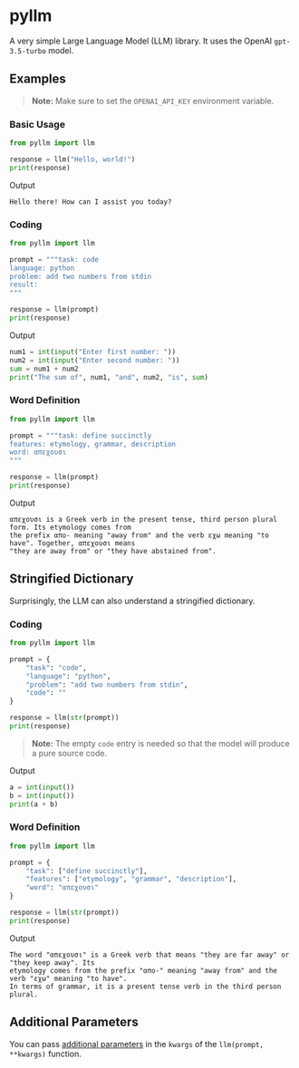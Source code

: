 # pyllm

A very simple Large Language Model (LLM) library. It uses the OpenAI `gpt-3.5-turbo` model.

## Examples

> **Note:** Make sure to set the `OPENAI_API_KEY` environment variable.

### Basic Usage

```python
from pyllm import llm

response = llm("Hello, world!")
print(response)
```

Output

```
Hello there! How can I assist you today?
```

### Coding

```python
from pyllm import llm

prompt = """task: code
language: python
problem: add two numbers from stdin
result:
"""

response = llm(prompt)
print(response)
```

Output

```python
num1 = int(input("Enter first number: "))
num2 = int(input("Enter second number: "))
sum = num1 + num2
print("The sum of", num1, "and", num2, "is", sum)
```

### Word Definition

```python
from pyllm import llm

prompt = """task: define succinctly
features: etymology, grammar, description
word: απεχουσι
"""

response = llm(prompt)
print(response)
```

Output

```
απεχουσι is a Greek verb in the present tense, third person plural form. Its etymology comes from 
the prefix απο- meaning "away from" and the verb εχω meaning "to have". Together, απεχουσι means 
"they are away from" or "they have abstained from".
```

## Stringified Dictionary

Surprisingly, the LLM can also understand a stringified dictionary.

### Coding

```python
from pyllm import llm

prompt = {
    "task": "code",
    "language": "python",
    "problem": "add two numbers from stdin",
    "code": ""
}

response = llm(str(prompt))
print(response)
```

> **Note:** The empty `code` entry is needed so that the model will produce a pure source code.

Output

```python
a = int(input())
b = int(input())
print(a + b)
```

### Word Definition

```python
from pyllm import llm

prompt = {
    "task": ["define succinctly"],
    "features": ["etymology", "grammar", "description"],
    "word": "απεχουσι"
}

response = llm(str(prompt))
print(response)
```

Output

```
The word "απεχουσι" is a Greek verb that means "they are far away" or "they keep away". Its 
etymology comes from the prefix "απο-" meaning "away from" and the verb "εχω" meaning "to have". 
In terms of grammar, it is a present tense verb in the third person plural.
```

## Additional Parameters

You can pass [additional parameters](https://platform.openai.com/docs/api-reference/chat) in the `kwargs` of the `llm(prompt, **kwargs)` function.
